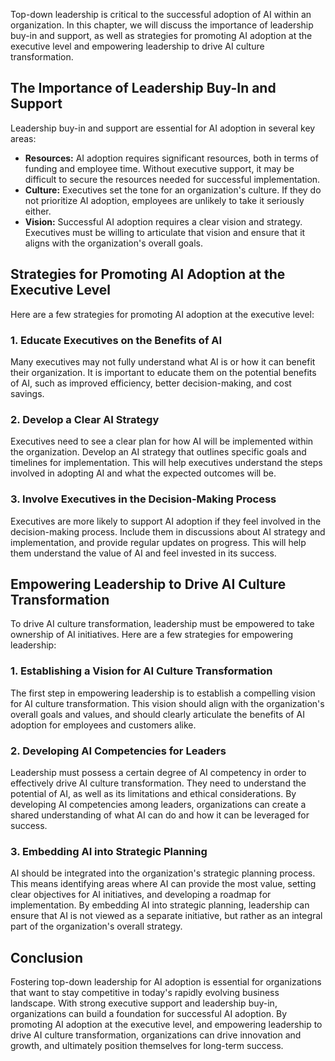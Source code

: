 
Top-down leadership is critical to the successful adoption of AI within an organization. In this chapter, we will discuss the importance of leadership buy-in and support, as well as strategies for promoting AI adoption at the executive level and empowering leadership to drive AI culture transformation.

The Importance of Leadership Buy-In and Support
-----------------------------------------------

Leadership buy-in and support are essential for AI adoption in several key areas:

* **Resources:** AI adoption requires significant resources, both in terms of funding and employee time. Without executive support, it may be difficult to secure the resources needed for successful implementation.
* **Culture:** Executives set the tone for an organization's culture. If they do not prioritize AI adoption, employees are unlikely to take it seriously either.
* **Vision:** Successful AI adoption requires a clear vision and strategy. Executives must be willing to articulate that vision and ensure that it aligns with the organization's overall goals.

Strategies for Promoting AI Adoption at the Executive Level
-----------------------------------------------------------

Here are a few strategies for promoting AI adoption at the executive level:

### 1. Educate Executives on the Benefits of AI

Many executives may not fully understand what AI is or how it can benefit their organization. It is important to educate them on the potential benefits of AI, such as improved efficiency, better decision-making, and cost savings.

### 2. Develop a Clear AI Strategy

Executives need to see a clear plan for how AI will be implemented within the organization. Develop an AI strategy that outlines specific goals and timelines for implementation. This will help executives understand the steps involved in adopting AI and what the expected outcomes will be.

### 3. Involve Executives in the Decision-Making Process

Executives are more likely to support AI adoption if they feel involved in the decision-making process. Include them in discussions about AI strategy and implementation, and provide regular updates on progress. This will help them understand the value of AI and feel invested in its success.

Empowering Leadership to Drive AI Culture Transformation
--------------------------------------------------------

To drive AI culture transformation, leadership must be empowered to take ownership of AI initiatives. Here are a few strategies for empowering leadership:

### 1. Establishing a Vision for AI Culture Transformation

The first step in empowering leadership is to establish a compelling vision for AI culture transformation. This vision should align with the organization's overall goals and values, and should clearly articulate the benefits of AI adoption for employees and customers alike.

### 2. Developing AI Competencies for Leaders

Leadership must possess a certain degree of AI competency in order to effectively drive AI culture transformation. They need to understand the potential of AI, as well as its limitations and ethical considerations. By developing AI competencies among leaders, organizations can create a shared understanding of what AI can do and how it can be leveraged for success.

### 3. Embedding AI into Strategic Planning

AI should be integrated into the organization's strategic planning process. This means identifying areas where AI can provide the most value, setting clear objectives for AI initiatives, and developing a roadmap for implementation. By embedding AI into strategic planning, leadership can ensure that AI is not viewed as a separate initiative, but rather as an integral part of the organization's overall strategy.

Conclusion
----------

Fostering top-down leadership for AI adoption is essential for organizations that want to stay competitive in today's rapidly evolving business landscape. With strong executive support and leadership buy-in, organizations can build a foundation for successful AI adoption. By promoting AI adoption at the executive level, and empowering leadership to drive AI culture transformation, organizations can drive innovation and growth, and ultimately position themselves for long-term success.
